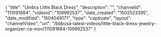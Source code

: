 {
    "title": "Umbra Little Black Dress",
    "description": "",
    "channelid": "111091684",
    "videoid": "109992537",
    "date_created": "1502523395",
    "date_modified": "1504049171",
    "type": "captivate",
    "layout": "channelVideo",
    "url": "\/bbbusa-latest-videos\/little-black-dress-jewelry-organizer-ca-mov\/111091684-109992537"
}